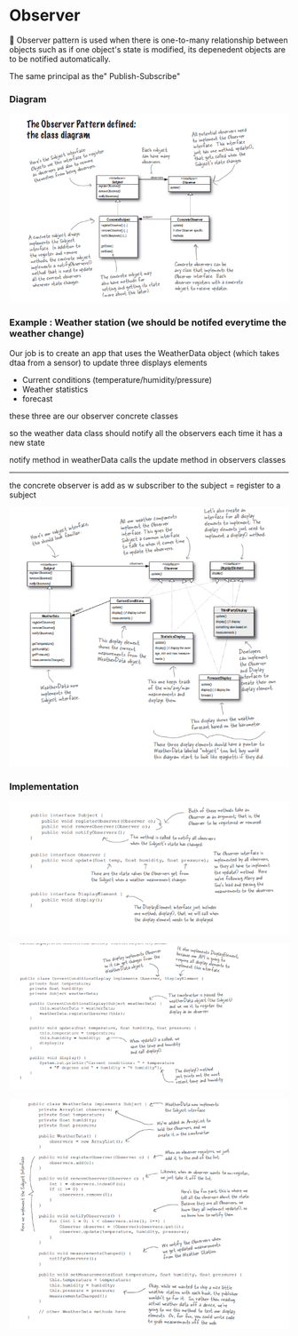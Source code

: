 # Observer

<aside>
📎 Observer pattern is used when there is one-to-many relationship between objects such as if one object's state is modified, its depenedent objects are to be notified automatically.

</aside>

The same principal as the" Publish-Subscribe"

### Diagram

![Observer%208e53c169b4934f43b6f93b311a8a2429/Untitled.png](Observer%208e53c169b4934f43b6f93b311a8a2429/Untitled.png)

### Example : Weather station (we should be notifed everytime the weather change)

Our job is to create an app that uses the WeatherData object (which takes dtaa from a sensor) to update three displays elements

- Current conditions (temperature/humidity/pressure)
- Weather statistics
- forecast

these three are our observer concrete classes

so the weather data class should notify all the observers each time it has a new state

notify method in weatherData calls the update method in observers classes

---

the concrete observer is add as w subscriber to the subject  = register to a subject

![Observer%208e53c169b4934f43b6f93b311a8a2429/Untitled%201.png](Observer%208e53c169b4934f43b6f93b311a8a2429/Untitled%201.png)

### Implementation

![Observer%208e53c169b4934f43b6f93b311a8a2429/Untitled%202.png](Observer%208e53c169b4934f43b6f93b311a8a2429/Untitled%202.png)

![Observer%208e53c169b4934f43b6f93b311a8a2429/Untitled%203.png](Observer%208e53c169b4934f43b6f93b311a8a2429/Untitled%203.png)

![Observer%208e53c169b4934f43b6f93b311a8a2429/Untitled%204.png](Observer%208e53c169b4934f43b6f93b311a8a2429/Untitled%204.png)
